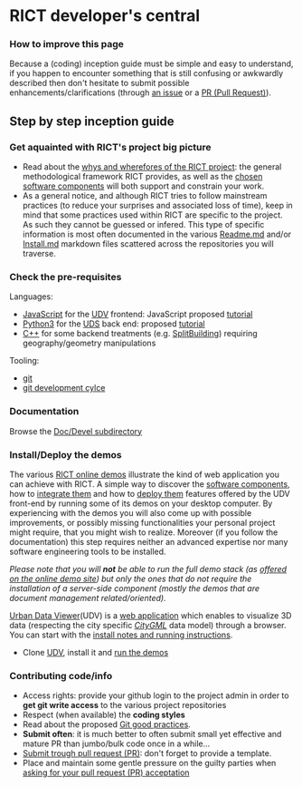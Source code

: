 # RICT developer's central

### How to improve this page
Because a (coding) inception guide must be simple and easy to understand, if you happen to encounter something that is still confusing or awkwardly described then don't hesitate to submit possible enhancements/clarifications (through [an issue](https://github.com/MEPP-team/RICT/issues) or a [PR (Pull Request)](https://help.github.com/en/articles/about-pull-requests#about-pull-requests)).

## Step by step inception guide

### Get aquainted with RICT's project big picture
 * Read about the [whys and wherefores of the RICT project](../README.md): the general methodological framework RICT provides, as well as the [chosen software components](Devel/Architecture/Components.md#top) will both support and constrain your work.
 * As a general notice, and although RICT tries to follow mainstream practices (to reduce your surprises and associated loss of time), keep in mind that some practices used within RICT are specific to the project. As such they cannot be guessed or infered. This type of specific information is most often documented in the various [Readme.md](https://github.com/MEPP-team/UDV/README.md) and/or [Install.md](https://github.com/MEPP-team/UDV/blob/master/install.md) markdown files scattered across the repositories you will traverse.
   
### Check the pre-requisites
Languages:
 * [JavaScript](https://en.wikipedia.org/wiki/JavaScript) for the [UDV](Devel/Architecture/Components.md#ComponentUDV) frontend: JavaScript proposed [tutorial](https://developer.mozilla.org/fr/docs/Web/JavaScript)
 * [Python3](https://en.wikipedia.org/wiki/Python_(programming_language)) for the [UDS](evel/Architecture/Components.md#ComponentUDS) back end: proposed [tutorial](https://developer.mozilla.org/en-US/docs/Glossary/Python)
 * [C++](https://en.wikipedia.org/wiki/C%2B%2B) for some backend treatments (e.g. [SplitBuilding](Devel/Architecture/Components.md#ComponentUDSSplitBuilding)) requiring geography/geometry manipulations<br>

Tooling:
 * [git](ToolGit.md)
 * [git development cylce](https://github.com/MEPP-team/RICT/blob/master/Doc/DevelopersGithubCycle.md)
   
### Documentation 
Browse the [Doc/Devel subdirectory](https://github.com/MEPP-team/RICT/tree/master/Doc/Devel)

### Install/Deploy the demos
The various [RICT online demos](http://rict.liris.cnrs.fr/index.html) illustrate the kind of web application you can achieve with RICT. A simple way to discover the [software components](../Devel/Architecture/Components.md), how to [integrate them](../Devel/Architecture/Readme.md#top) and how to [deploy them](../../Install/Readme.md#top) features offered by the UDV front-end by running some of its demos on your desktop computer. 
By experiencing with the demos you will also come up with possible improvements, or possibly missing functionalities your personal project might require, that you might wish to realize.
Moreover (if you follow the documentation) this step requires neither an advanced expertise nor many software engineering tools to be installed.

_Please note that you will **not** be able to run the full demo stack (as [offered on the online demo site](http://rict.liris.cnrs.fr/index.html)) but only the ones that do not require the installation of a server-side component (mostly the demos that are document management related/oriented)._

[Urban Data Viewer](https://github.com/MEPP-team/UDV)(UDV) is a [web application](https://simple.wikipedia.org/wiki/Web_application) which enables to visualize 3D data (respecting the city specific [_CityGML_](http://www.citygml.org/) data model) through a browser. You can start with the [install notes and running instructions](https://github.com/MEPP-team/UDV/blob/master/install.md).
 * Clone [UDV](https://github.com/MEPP-team/UDV/tree/master/), install it and  [run the demos](https://github.com/MEPP-team/UDV/tree/master/UDV-Core/examples)

### Contributing code/info
 * Access rights: provide your github login to the project admin in order to **get git write access** to the various project repositories
 * Respect (when available) the **coding styles**
 * Read about the proposed [Git good practices](DevelopersGithubCycle.md).
 * **Submit often**: it is much better to often submit small yet effective and mature PR than jumbo/bulk code once in a while...
 * [Submit trough pull request (PR)](DevelopersGithubCycle.md#submitting-a-pull-request-pr): don't forget to provide a template.
 * Place and maintain some gentle pressure on the guilty parties when [asking for your pull request (PR) acceptation](DevelopersGithubCycle.md#pull-request-pr-acceptance-policy)

